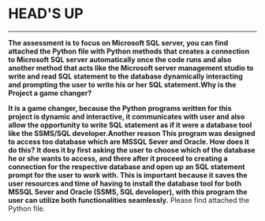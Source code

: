 # HEAD'S UP

---
**The assessment is to focus on Microsoft SQL server, you can find attached the Python file with Python methods that creates a connection to Microsoft SQL server 
automatically once the code runs and also another method that acts like the Microsoft server management studio to write and read SQL statement to the database
dynamically interacting and prompting the user to write his or her SQL statement.Why is the Project a game changer?**  

**It is a game changer, because the Python programs written for this project is dynamic and interactive, it communicates with user and also allow the opportunity to 
write SQL statement as if it were a database tool like the SSMS/SQL developer.Another reason This program was designed to access too database which are MSSQL Sever and Oracle. 
How does it do this? It does it by first asking the user to choose which of the database he or she wants to access, and there after it proceed to creating a connection for the 
respective database and open up an SQL statement prompt for the user to work with. This is important because it saves the user resources and time of having to install the database 
tool for both MSSQL Sever and Oracle (SSMS, SQL developer), with this program the user can utilize both functionalities seamlessly.**
Please find attached the Python file.
